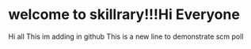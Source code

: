 # welcome to skillrary!!!Hi Everyone
Hi all
This im adding in github
This is a new line to demonstrate scm poll
